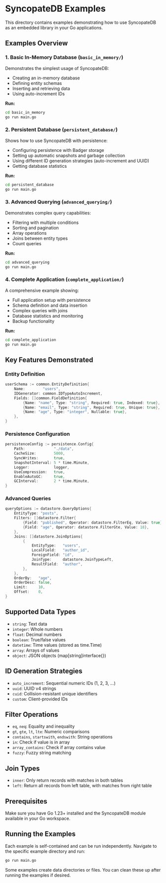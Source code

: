 # SyncopateDB Examples

This directory contains examples demonstrating how to use SyncopateDB as an embedded library in your Go applications.

## Examples Overview

### 1. Basic In-Memory Database (`basic_in_memory/`)

Demonstrates the simplest usage of SyncopateDB:
- Creating an in-memory database
- Defining entity schemas
- Inserting and retrieving data
- Using auto-increment IDs

**Run:**
```bash
cd basic_in_memory
go run main.go
```

### 2. Persistent Database (`persistent_database/`)

Shows how to use SyncopateDB with persistence:
- Configuring persistence with Badger storage
- Setting up automatic snapshots and garbage collection
- Using different ID generation strategies (auto-increment and UUID)
- Getting database statistics

**Run:**
```bash
cd persistent_database
go run main.go
```

### 3. Advanced Querying (`advanced_querying/`)

Demonstrates complex query capabilities:
- Filtering with multiple conditions
- Sorting and pagination
- Array operations
- Joins between entity types
- Count queries

**Run:**
```bash
cd advanced_querying
go run main.go
```

### 4. Complete Application (`complete_application/`)

A comprehensive example showing:
- Full application setup with persistence
- Schema definition and data insertion
- Complex queries with joins
- Database statistics and monitoring
- Backup functionality

**Run:**
```bash
cd complete_application
go run main.go
```

## Key Features Demonstrated

### Entity Definition
```go
userSchema := common.EntityDefinition{
    Name:        "users",
    IDGenerator: common.IDTypeAutoIncrement,
    Fields: []common.FieldDefinition{
        {Name: "name", Type: "string", Required: true, Indexed: true},
        {Name: "email", Type: "string", Required: true, Unique: true},
        {Name: "age", Type: "integer", Nullable: true},
    },
}
```

### Persistence Configuration
```go
persistenceConfig := persistence.Config{
    Path:             "./data",
    CacheSize:        5000,
    SyncWrites:       true,
    SnapshotInterval: 5 * time.Minute,
    Logger:           logger,
    UseCompression:   true,
    EnableAutoGC:     true,
    GCInterval:       2 * time.Minute,
}
```

### Advanced Queries
```go
queryOptions := datastore.QueryOptions{
    EntityType: "posts",
    Filters: []datastore.Filter{
        {Field: "published", Operator: datastore.FilterEq, Value: true},
        {Field: "age", Operator: datastore.FilterGte, Value: 18},
    },
    Joins: []datastore.JoinOptions{
        {
            EntityType:   "users",
            LocalField:   "author_id",
            ForeignField: "id",
            JoinType:     datastore.JoinTypeLeft,
            ResultField:  "author",
        },
    },
    OrderBy:   "age",
    OrderDesc: false,
    Limit:     10,
    Offset:    0,
}
```

## Supported Data Types

- `string`: Text data
- `integer`: Whole numbers
- `float`: Decimal numbers
- `boolean`: True/false values
- `datetime`: Time values (stored as time.Time)
- `array`: Arrays of values
- `object`: JSON objects (map[string]interface{})

## ID Generation Strategies

- `auto_increment`: Sequential numeric IDs (1, 2, 3, ...)
- `uuid`: UUID v4 strings
- `cuid`: Collision-resistant unique identifiers
- `custom`: Client-provided IDs

## Filter Operations

- `eq`, `neq`: Equality and inequality
- `gt`, `gte`, `lt`, `lte`: Numeric comparisons
- `contains`, `startswith`, `endswith`: String operations
- `in`: Check if value is in array
- `array_contains`: Check if array contains value
- `fuzzy`: Fuzzy string matching

## Join Types

- `inner`: Only return records with matches in both tables
- `left`: Return all records from left table, with matches from right table

## Prerequisites

Make sure you have Go 1.23+ installed and the SyncopateDB module available in your Go workspace.

## Running the Examples

Each example is self-contained and can be run independently. Navigate to the specific example directory and run:

```bash
go run main.go
```

Some examples create data directories or files. You can clean these up after running the examples if desired.
